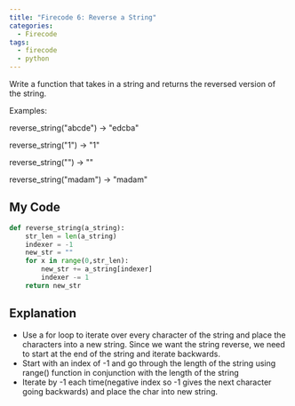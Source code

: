 ```yaml
---
title: "Firecode 6: Reverse a String"
categories:
  - Firecode
tags:
  - firecode
  - python
---
```

Write a function that takes in a string and returns the reversed version of the string.

Examples:

reverse_string("abcde") -> "edcba"

reverse_string("1") -> "1"

reverse_string("") -> ""

reverse_string("madam") -> "madam"

## My Code

```python
def reverse_string(a_string):
    str_len = len(a_string)
    indexer = -1
    new_str = ""
    for x in range(0,str_len):
        new_str += a_string[indexer]
        indexer -= 1
    return new_str
```

## Explanation

* Use a for loop to iterate over every character of the string and place the characters into a new string.  Since we want the string reverse, we need to start at the end of the string and iterate backwards.
* Start with an index of -1 and go through the length of the string using range() function in conjunction with the length of the string
* Iterate by -1 each time(negative index so -1 gives the next character going backwards) and place the char into new string.
